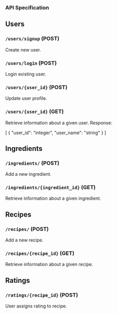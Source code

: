 ### API Specification

## Users
### `/users/signup` (POST)
Create new user.
### `/users/login` (POST)
Login existing user.
### `/users/{user_id}` (POST)
Update user profile.
### `/users/{user_id}` (GET)
Retrieve information about a given user.
Response:

[
    {
        "user_id": "integer",
        "user_name": "string"
    }
]

## Ingredients
### `/ingredients/` (POST)
Add a new ingredient.
### `/ingredients/{ingredient_id}` (GET)
Retrieve information about a given ingredient.

## Recipes
### `/recipes/` (POST)
Add a new recipe.
### `/recipes/{recipe_id}` (GET)
Retrieve information about a given recipe.

## Ratings
### `/ratings/{recipe_id}` (POST)
User assigns rating to recipe.
